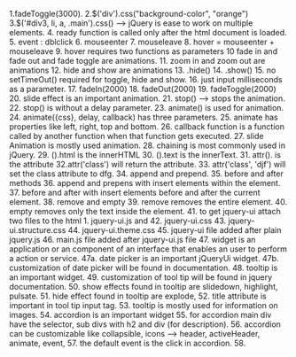 1.fadeToggle(3000).
2.$('div').css("background-color", "orange")
3.$('#div3, li, a, .main').css() --> jQuery is ease to work on multiple elements.
4. ready function is called only after the html document is loaded.
5. event : dblclick
6. mouseenter
7. mouseleave
8. hover = mouseenter + mouseleave
9. hover requires two functions as parameters
10 fade in and fade out and fade toggle are animations.
11. zoom in and zoom out are animations
12. hide and show are animations
13. .hide()
14. .show()
15. no setTimeOut() required for toggle, hide and show.
16. just input milliseconds as a parameter.
17. fadeIn(2000)
18. fadeOut(2000)
19. fadeToggle(2000)
20. slide effect is an important animation.
21. stop() --> stops the animation.
22. stop() is without a delay parameter.
23. animate() is used for animation.
24. animate({css}, delay, callback) has three parameters.
25. animate has properties like left, right, top and bottom.
26. callback function is a function called by another function when that function gets executed.
27. slide Animation is mostly used animation.
28. chaining is most commonly used in jQuery.
29. ().html is the innerHTML
30. ().text is the innerText.
31. attr(). is the attribute
32.attr('class') will return the attribute.
33. attr('class', 'djf') will set the class attribute to dfg. 
34. append and prepend.
35. before and after methods
36. append and prepens with insert elements within the element.
37. before and after with insert elements before and after the current element.
38. remove and empty
39. remove removes the entire element.
40. empty removes only the text inside the element.
41. to get jquery-ui attach two files to the html 1. jquery-ui.js and 
42. jquery-ui.css
43. jquery-ui.structure.css
44. jquery-ui.theme.css
45. jquery-ui file added after plain jquery.js
46. main.js file added after jquery-ui.js file
47. widget is an application or an component of an interface that enables an user to perform a action or service.
47a. date picker is an important jQueryUi widget.
47b. customization of date picker will be found in documentation.
48. tooltip is an important widget.
49. customization of tool tip will be found in jquery documentation.
50.  show effects found in tooltip are slidedown, highlight, pulsate.
51. hide effect found in tooltip are explode, 
52. title attribute is important in tool tip input tag.
53. tooltip is mostly used for information on images.
54. accordion is an important widget
55. for accordion main div have the selector, sub divs with h2 and div (for description).
56. accordion can be customizable like collapsible, icons --> header, activeHeader, animate, event, 
57. the default event is the click in accordion.
58. 


















